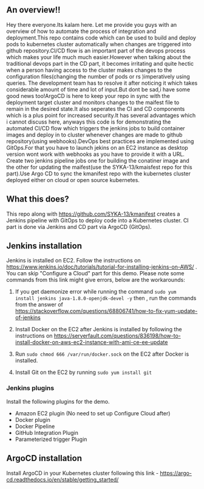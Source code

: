 ## An overview!!
Hey there everyone.Its kalam here. Let me provide you guys with an overview of how to automate the process of integration and deployment.This repo contains code which can be used to build and deploy pods to kubernetes cluster automatically when changes are triggered into github repository.CI/CD flow is an important part of the devops process which makes your life much much easier.However when talking about the traditional devops part in the CD part, it becomes irritating and quite hectic when a person having access to the cluster makes changes to the configuration files(changing the number of pods or rs )imperatively using queries. The development team has to resolve it after noticing it which takes considerable amount of time and lot of input.But dont be sad,i have some good news too!ArgoCD is here to keep your repo in sync with the deployment target cluster and monitors changes to the maifest file to remain in the desired state.It also seperates the CI and CD components which is a plus point for increased security.It has several advantages which i cannot discuss here, anyways this code is for demonstrating the automated CI/CD flow which triggers the jenkins jobs to build container images and deploy in to cluster whenever changes are made to github repository(using webhooks).DevOps best practices are implemented using GitOps.For that you have to launch jekins on an EC2 instance as desktop version wont work with webhooks as you have to provide it with a URL. Create two jenkins pipeline jobs one for building the conatiner image and the other for updating the maifest(use the SYKA-13/kmaisfest repo for this part).Use Argo CD to sync the kmanifest repo with the kubernetes cluster deployed either on cloud or open source kubernetes.

## What this does?
This repo along with https://github.com/SYKA-13/kmanifest creates a Jenkins pipeline with GitOps to deploy code into a Kubernetes cluster. CI part is done via Jenkins and CD part via ArgoCD (GitOps).

## Jenkins installation
Jenkins is installed on EC2. Follow the instructions on https://www.jenkins.io/doc/tutorials/tutorial-for-installing-jenkins-on-AWS/ . You can skip "Configure a Cloud" part for this demo. Please note some commands from this link might give errors, below are the workarounds:

1. If you get daemonize error while running the command `sudo yum install jenkins java-1.8.0-openjdk-devel -y` then , run the commands from the answer of https://stackoverflow.com/questions/68806741/how-to-fix-yum-update-of-jenkins

2. Install Docker on the EC2 after Jenkins is installed by following the instructions on https://serverfault.com/questions/836198/how-to-install-docker-on-aws-ec2-instance-with-ami-ce-ee-update

3. Run `sudo chmod 666 /var/run/docker.sock` on the EC2 after Docker is installed.

4. Install Git on the EC2 by running `sudo yum install git`

### Jenkins plugins

Install the following plugins for the demo.
- Amazon EC2 plugin (No need to set up Configure Cloud after)
- Docker plugin  
- Docker Pipeline
- GitHub Integration Plugin
- Parameterized trigger Plugin

## ArgoCD installation 

Install ArgoCD in your Kubernetes cluster following this link - https://argo-cd.readthedocs.io/en/stable/getting_started/


